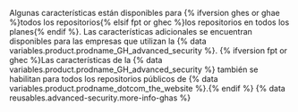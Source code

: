 Algunas características están disponibles para {% ifversion ghes or ghae %}todos los repositorios{% elsif fpt or ghec %}los repositorios en todos los planes{% endif %}. Las características adicionales se encuentran disponibles para las empresas que utilizan la {% data variables.product.prodname_GH_advanced_security %}. {% ifversion fpt or ghec %}Las características de la {% data variables.product.prodname_GH_advanced_security %} también se habilitan para todos los repositorios públicos de {% data variables.product.prodname_dotcom_the_website %}.{% endif %} {% data reusables.advanced-security.more-info-ghas %}
